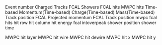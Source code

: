 Event number
Charged Tracks
FCAL Showers
FCAL hits
MWPC hits
Time-based
Momentum(Time-based)
Charge(Time-based)
Mass(Time-based)
Track position FCAL
Projected momentum FCAL
Track position mwpc
fcal hits
hit row
hit column
hit energy fcal
intoverpeak
shower position
shower time

MWPC hit layer
MWPC hit wire
MWPC hit dewire
MWPC hit x
MWPC hit y